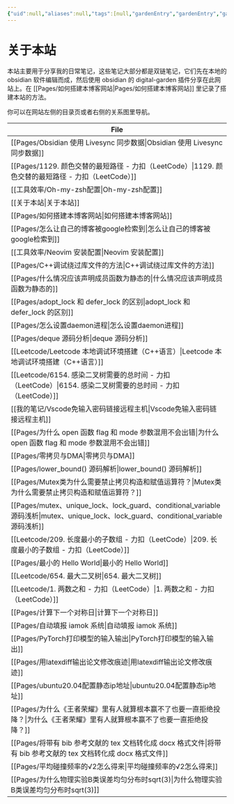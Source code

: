 ```yaml
---
{"uid":null,"aliases":null,"tags":[null,"gardenEntry","gardenEntry","gardenEntry","gardenEntry","gardenEntry","gardenEntry","gardenEntry","gardenEntry","gardenEntry","gardenEntry","gardenEntry","gardenEntry","gardenEntry","gardenEntry","gardenEntry","gardenEntry","gardenEntry","gardenEntry","gardenEntry","gardenEntry","gardenEntry","gardenEntry","gardenEntry","gardenEntry","gardenEntry","gardenEntry","gardenEntry","gardenEntry","gardenEntry","gardenEntry","gardenEntry","gardenEntry","gardenEntry","gardenEntry","gardenEntry","gardenEntry","gardenEntry","gardenEntry","gardenEntry","gardenEntry","gardenEntry","gardenEntry"],"source":null,"created":"2023-01-14 18:31:30","updated":"2023-03-02 18:38:50","title":"关于本站","dg-publish":true,"dg-home":true,"permalink":"/关于本站/","dgPassFrontmatter":true,"noteIcon":""}
---
```



# 关于本站

本站主要用于分享我的日常笔记，这些笔记大部分都是双链笔记，它们先在本地的 obsidian 软件编辑而成，然后使用 obsidian 的 digital-garden 插件分享在此网站上。在 [[Pages/如何搭建本博客网站\|Pages/如何搭建本博客网站]] 里记录了搭建本站的方法。

你可以在网站左侧的目录页或者右侧的关系图里导航。

| File                                                                                                                        |
| --------------------------------------------------------------------------------------------------------------------------- |
| [[Pages/Obsidian 使用 Livesync 同步数据\|Obsidian 使用 Livesync 同步数据]]                                                           |
| [[Pages/1129. 颜色交替的最短路径 - 力扣（LeetCode）\|1129. 颜色交替的最短路径 - 力扣（LeetCode）]]                                                 |
| [[工具效率/Oh-my-zsh配置\|Oh-my-zsh配置]]                                                                                        |
| [[关于本站\|关于本站]]                                                                                                           |
| [[Pages/如何搭建本博客网站\|如何搭建本博客网站]]                                                                                           |
| [[Pages/怎么让自己的博客被google检索到\|怎么让自己的博客被google检索到]]                                                                         |
| [[工具效率/Neovim 安装配置\|Neovim 安装配置]]                                                                                        |
| [[Pages/C++调试绕过库文件的方法\|C++调试绕过库文件的方法]]                                                                                   |
| [[Pages/什么情况应该声明成员函数为静态的\|什么情况应该声明成员函数为静态的]]                                                                             |
| [[Pages/adopt_lock 和 defer_lock 的区别\|adopt_lock 和 defer_lock 的区别]]                                                       |
| [[Pages/怎么设置daemon进程\|怎么设置daemon进程]]                                                                                     |
| [[Pages/deque 源码分析\|deque 源码分析]]                                                                                         |
| [[Leetcode/Leetcode 本地调试环境搭建（C++语言）\|Leetcode 本地调试环境搭建（C++语言）]]                                                          |
| [[Leetcode/6154. 感染二叉树需要的总时间 - 力扣（LeetCode）\|6154. 感染二叉树需要的总时间 - 力扣（LeetCode）]]                                          |
| [[我的笔记/Vscode免输入密码链接远程主机\|Vscode免输入密码链接远程主机]]                                                                            |
| [[Pages/为什么 open 函数 flag 和 mode 参数混用不会出错\|为什么 open 函数 flag 和 mode 参数混用不会出错]]                                             |
| [[Pages/零拷贝与DMA\|零拷贝与DMA]]                                                                                               |
| [[Pages/lower_bound() 源码解析\|lower_bound() 源码解析]]                                                                         |
| [[Pages/Mutex类为什么需要禁止拷贝构造和赋值运算符？\|Mutex类为什么需要禁止拷贝构造和赋值运算符？]]                                                             |
| [[Pages/mutex、unique_lock、lock_guard、conditional_variable 源码浅析\|mutex、unique_lock、lock_guard、conditional_variable 源码浅析]] |
| [[Leetcode/209. 长度最小的子数组 - 力扣（LeetCode）\|209. 长度最小的子数组 - 力扣（LeetCode）]]                                                  |
| [[Pages/最小的 Hello World\|最小的 Hello World]]                                                                               |
| [[Leetcode/654. 最大二叉树\|654. 最大二叉树]]                                                                                      |
| [[Leetcode/1. 两数之和 - 力扣（LeetCode）\|1. 两数之和 - 力扣（LeetCode）]]                                                              |
| [[Pages/计算下一个对称日\|计算下一个对称日]]                                                                                             |
| [[Pages/自动填报 iamok 系统\|自动填报 iamok 系统]]                                                                                   |
| [[Pages/PyTorch打印模型的输入输出\|PyTorch打印模型的输入输出]]                                                                             |
| [[Pages/用latexdiff输出论文修改痕迹\|用latexdiff输出论文修改痕迹]]                                                                         |
| [[Pages/ubuntu20.04配置静态ip地址\|ubuntu20.04配置静态ip地址]]                                                                       |
| [[Pages/为什么《王者荣耀》里有人就算根本赢不了也要一直拒绝投降？\|为什么《王者荣耀》里有人就算根本赢不了也要一直拒绝投降？]]                                                     |
| [[Pages/将带有 bib 参考文献的 tex 文档转化成 docx 格式文件\|将带有 bib 参考文献的 tex 文档转化成 docx 格式文件]]                                           |
| [[Pages/平均碰撞频率的√2怎么得来\|平均碰撞频率的√2怎么得来]]                                                                                   |
| [[Pages/为什么物理实验B类误差均匀分布时sqrt(3)\|为什么物理实验B类误差均匀分布时sqrt(3)]]                                                               |

